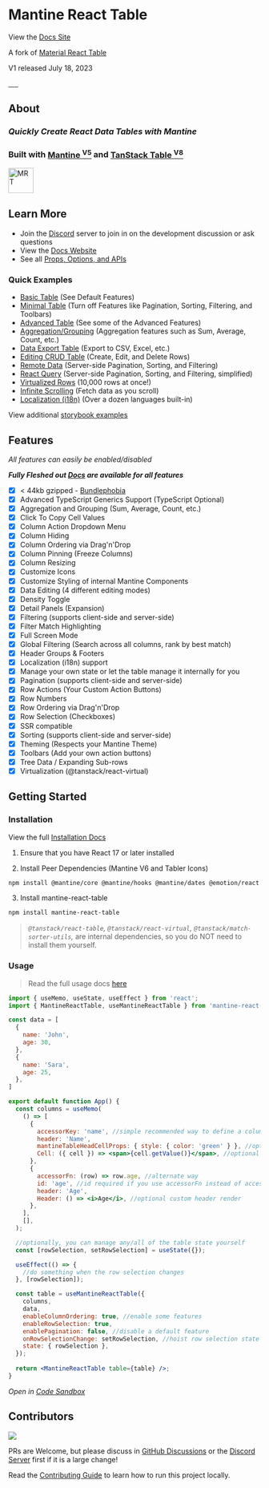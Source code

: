 # Mantine React Table

View the [Docs Site](https://www.mantine-react-table.com/)

A fork of [Material React Table](https://www.material-react-table.com)

V1 released July 18, 2023

<a href="https://npmjs.com/package/mantine-react-table" target="_blank">
  <img alt="" src="https://badgen.net/npm/v/mantine-react-table?color=blue" />
</a>
<a href="https://npmtrends.com/mantine-react-table" target="_blank">
  <img alt="" src="https://badgen.net/npm/dt/mantine-react-table?label=installs&icon=npm&color=blue" />
</a>
<a href="https://bundlephobia.com/result?p=mantine-react-table" target="_blank">
  <img alt="" src="https://badgen.net/bundlephobia/minzip/mantine-react-table@latest?color=blue" />
</a>
<a href="https://star-history.com/#kevinvandy/mantine-react-table&Date" target="_blank">
  <img alt="" src="https://badgen.net/github/stars/KevinVandy/mantine-react-table?color=blue" />
</a>
<a href="https://github.com/KevinVandy/mantine-react-table/blob/main/LICENSE" target="_blank">
  <img alt="" src="https://badgen.net/github/license/KevinVandy/mantine-react-table?color=blue" />
</a>
<a href="http://makeapullrequest.com" target="_blank">
  <img alt="" src="https://img.shields.io/badge/PRs-welcome-brightgreen.svg?style=flat-square" />
</a>

## About

### _Quickly Create React Data Tables with Mantine_

### __Built with [Mantine <sup>V5</sup>](https://mantine.dev/) and [TanStack Table <sup>V8</sup>](https://tanstack.com/table/v8)__

<img src="https://mantine-react-table.com/banner.png" alt="MRT" height="50"/>

## Learn More

- Join the [Discord](https://discord.gg/5wqyRx6fnm) server to join in on the development discussion or ask questions
- View the [Docs Website](https://www.mantine-react-table.com/)
- See all [Props, Options, and APIs](https://www.mantine-react-table.com/docs/api)

### Quick Examples

 - [Basic Table](https://www.mantine-react-table.com/docs/examples/basic/) (See Default Features)
 - [Minimal Table](https://www.mantine-react-table.com/docs/examples/minimal/) (Turn off Features like Pagination, Sorting, Filtering, and Toolbars)
 - [Advanced Table](https://www.mantine-react-table.com/docs/examples/advanced/) (See some of the Advanced Features)
 - [Aggregation/Grouping](https://www.mantine-react-table.com/docs/examples/aggregation-and-grouping/) (Aggregation features such as Sum, Average, Count, etc.)
 - [Data Export Table](https://www.mantine-react-table.com/docs/examples/data-export/) (Export to CSV, Excel, etc.)
 - [Editing CRUD Table](https://www.mantine-react-table.com/docs/examples/editing-crud/) (Create, Edit, and Delete Rows)
 - [Remote Data](https://www.mantine-react-table.com/docs/examples/remote/) (Server-side Pagination, Sorting, and Filtering)
 - [React Query](https://www.mantine-react-table.com/docs/examples/react-query/) (Server-side Pagination, Sorting, and Filtering, simplified)
 - [Virtualized Rows](https://www.mantine-react-table.com/docs/examples/virtualized/) (10,000 rows at once!)
 - [Infinite Scrolling](https://www.mantine-react-table.com/docs/examples/infinite-scrolling/) (Fetch data as you scroll)
 - [Localization (i18n)](https://www.mantine-react-table.com/docs/guides/localization#built-in-locale-examples) (Over a dozen languages built-in)

View additional [storybook examples](https://www.mantine-react-table.dev/)

## Features

_All features can easily be enabled/disabled_

_**Fully Fleshed out [Docs](https://www.mantine-react-table.com/docs/guides#guides) are available for all features**_

- [x] < 44kb gzipped - [Bundlephobia](https://bundlephobia.com/package/mantine-react-table)
- [x] Advanced TypeScript Generics Support (TypeScript Optional)
- [x] Aggregation and Grouping (Sum, Average, Count, etc.)
- [x] Click To Copy Cell Values
- [x] Column Action Dropdown Menu
- [x] Column Hiding
- [x] Column Ordering via Drag'n'Drop
- [x] Column Pinning (Freeze Columns)
- [x] Column Resizing
- [x] Customize Icons
- [x] Customize Styling of internal Mantine Components
- [x] Data Editing (4 different editing modes)
- [x] Density Toggle
- [x] Detail Panels (Expansion)
- [x] Filtering (supports client-side and server-side)
- [x] Filter Match Highlighting
- [x] Full Screen Mode
- [x] Global Filtering (Search across all columns, rank by best match)
- [x] Header Groups & Footers
- [x] Localization (i18n) support
- [x] Manage your own state or let the table manage it internally for you
- [x] Pagination (supports client-side and server-side)
- [x] Row Actions (Your Custom Action Buttons)
- [x] Row Numbers
- [x] Row Ordering via Drag'n'Drop
- [x] Row Selection (Checkboxes)
- [x] SSR compatible
- [x] Sorting (supports client-side and server-side)
- [x] Theming (Respects your Mantine Theme)
- [x] Toolbars (Add your own action buttons)
- [x] Tree Data / Expanding Sub-rows
- [x] Virtualization (@tanstack/react-virtual)

## Getting Started

### Installation

View the full [Installation Docs](https://www.mantine-react-table.com/docs/getting-started/install)

1. Ensure that you have React 17 or later installed

2. Install Peer Dependencies (Mantine V6 and Tabler Icons)

```bash
npm install @mantine/core @mantine/hooks @mantine/dates @emotion/react @tabler/icons-react dayjs
```

3. Install mantine-react-table

```bash
npm install mantine-react-table
```

> _`@tanstack/react-table`, `@tanstack/react-virtual`, `@tanstack/match-sorter-utils`,_ are internal dependencies, so you do NOT need to install them yourself.

### Usage

> Read the full usage docs [here](https://www.mantine-react-table.com/docs/getting-started/usage/)

```jsx
import { useMemo, useState, useEffect } from 'react';
import { MantineReactTable, useMantineReactTable } from 'mantine-react-table';

const data = [
  {
    name: 'John',
    age: 30,
  },
  {
    name: 'Sara',
    age: 25,
  },
]

export default function App() {
  const columns = useMemo(
    () => [
      {
        accessorKey: 'name', //simple recommended way to define a column
        header: 'Name',
        mantineTableHeadCellProps: { style: { color: 'green' } }, //optional custom props
        Cell: ({ cell }) => <span>{cell.getValue()}</span>, //optional custom cell render
      },
      {
        accessorFn: (row) => row.age, //alternate way
        id: 'age', //id required if you use accessorFn instead of accessorKey
        header: 'Age',
        Header: () => <i>Age</i>, //optional custom header render
      },
    ],
    [],
  );

  //optionally, you can manage any/all of the table state yourself
  const [rowSelection, setRowSelection] = useState({});

  useEffect(() => {
    //do something when the row selection changes
  }, [rowSelection]);

  const table = useMantineReactTable({
    columns,
    data,
    enableColumnOrdering: true, //enable some features
    enableRowSelection: true,
    enablePagination: false, //disable a default feature
    onRowSelectionChange: setRowSelection, //hoist row selection state to your state
    state: { rowSelection },
  });
  
  return <MantineReactTable table={table} />;
}
```

_Open in [Code Sandbox](https://codesandbox.io/s/simple-mantine-react-table-example-t5c3ji)_

## Contributors

<a href="https://github.com/kevinvandy/mantine-react-table/graphs/contributors">
  <img src="https://contrib.rocks/image?repo=kevinvandy/mantine-react-table" />
</a>

PRs are Welcome, but please discuss in [GitHub Discussions](https://github.com/KevinVandy/mantine-react-table/discussions) or the [Discord Server](https://discord.gg/5wqyRx6fnm) first if it is a large change!

Read the [Contributing Guide](https://github.com/KevinVandy/mantine-react-table/blob/main/CONTRIBUTING.md) to learn how to run this project locally.

<!-- Use the FORCE Luke! -->
